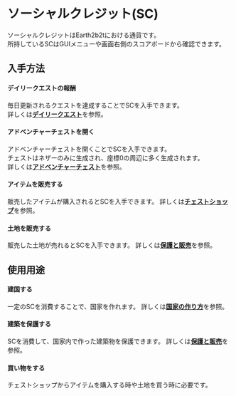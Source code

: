 # ソーシャルクレジット(SC)
ソーシャルクレジットはEarth2b2tにおける通貨です。  
所持しているSCはGUIメニューや画面右側のスコアボードから確認できます。  

## 入手方法
#### デイリークエストの報酬  

毎日更新されるクエストを達成することでSCを入手できます。  
詳しくは[**デイリークエスト**](/guide/dailyquest)を参照。

#### アドベンチャーチェストを開く  

アドベンチャーチェストを開くことでSCを入手できます。  
チェストはネザーのみに生成され、座標0の周辺に多く生成されます。  
詳しくは[**アドベンチャーチェスト**](/guide/adventurechest)を参照。

#### アイテムを販売する

販売したアイテムが購入されるとSCを入手できます。
詳しくは[**チェストショップ**](/guide/chestshop)を参照。

#### 土地を販売する

販売した土地が売れるとSCを入手できます。
詳しくは[**保護と販売**](/guide/protection)を参照。

## 使用用途
#### 建国する

一定のSCを消費することで、国家を作れます。
詳しくは[**国家の作り方**](/guide/nation)を参照。

#### 建築を保護する

SCを消費して、国家内で作った建築物を保護できます。
詳しくは[**保護と販売**](/guide/protection)を参照。

#### 買い物をする

チェストショップからアイテムを購入する時や土地を買う時に必要です。
